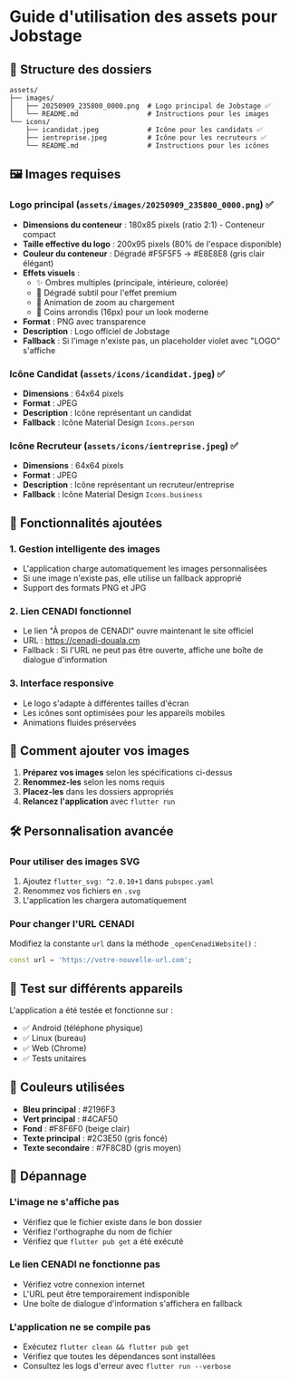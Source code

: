 # Guide d'utilisation des assets pour Jobstage

## 📁 Structure des dossiers

```
assets/
├── images/
│   ├── 20250909_235800_0000.png  # Logo principal de Jobstage ✅
│   └── README.md                 # Instructions pour les images
└── icons/
    ├── icandidat.jpeg            # Icône pour les candidats ✅
    ├── ientreprise.jpeg          # Icône pour les recruteurs ✅
    └── README.md                 # Instructions pour les icônes
```

## 🖼️ Images requises

### Logo principal (`assets/images/20250909_235800_0000.png`) ✅
- **Dimensions du conteneur** : 180x85 pixels (ratio 2:1) - Conteneur compact
- **Taille effective du logo** : 200x95 pixels (80% de l'espace disponible)
- **Couleur du conteneur** : Dégradé #F5F5F5 → #E8E8E8 (gris clair élégant)
- **Effets visuels** : 
  - ✨ Ombres multiples (principale, intérieure, colorée)
  - 🎨 Dégradé subtil pour l'effet premium
  - 🔄 Animation de zoom au chargement
  - 📐 Coins arrondis (16px) pour un look moderne
- **Format** : PNG avec transparence
- **Description** : Logo officiel de Jobstage
- **Fallback** : Si l'image n'existe pas, un placeholder violet avec "LOGO" s'affiche

### Icône Candidat (`assets/icons/icandidat.jpeg`) ✅
- **Dimensions** : 64x64 pixels
- **Format** : JPEG
- **Description** : Icône représentant un candidat
- **Fallback** : Icône Material Design `Icons.person`

### Icône Recruteur (`assets/icons/ientreprise.jpeg`) ✅
- **Dimensions** : 64x64 pixels
- **Format** : JPEG
- **Description** : Icône représentant un recruteur/entreprise
- **Fallback** : Icône Material Design `Icons.business`

## 🔗 Fonctionnalités ajoutées

### 1. Gestion intelligente des images
- L'application charge automatiquement les images personnalisées
- Si une image n'existe pas, elle utilise un fallback approprié
- Support des formats PNG et JPG

### 2. Lien CENADI fonctionnel
- Le lien "À propos de CENADI" ouvre maintenant le site officiel
- URL : https://cenadi-douala.cm
- Fallback : Si l'URL ne peut pas être ouverte, affiche une boîte de dialogue d'information

### 3. Interface responsive
- Le logo s'adapte à différentes tailles d'écran
- Les icônes sont optimisées pour les appareils mobiles
- Animations fluides préservées

## 🚀 Comment ajouter vos images

1. **Préparez vos images** selon les spécifications ci-dessus
2. **Renommez-les** selon les noms requis
3. **Placez-les** dans les dossiers appropriés
4. **Relancez l'application** avec `flutter run`

## 🛠️ Personnalisation avancée

### Pour utiliser des images SVG
1. Ajoutez `flutter_svg: ^2.0.10+1` dans `pubspec.yaml`
2. Renommez vos fichiers en `.svg`
3. L'application les chargera automatiquement

### Pour changer l'URL CENADI
Modifiez la constante `url` dans la méthode `_openCenadiWebsite()` :
```dart
const url = 'https://votre-nouvelle-url.com';
```

## 📱 Test sur différents appareils

L'application a été testée et fonctionne sur :
- ✅ Android (téléphone physique)
- ✅ Linux (bureau)
- ✅ Web (Chrome)
- ✅ Tests unitaires

## 🎨 Couleurs utilisées

- **Bleu principal** : #2196F3
- **Vert principal** : #4CAF50
- **Fond** : #F8F6F0 (beige clair)
- **Texte principal** : #2C3E50 (gris foncé)
- **Texte secondaire** : #7F8C8D (gris moyen)

## 🔧 Dépannage

### L'image ne s'affiche pas
- Vérifiez que le fichier existe dans le bon dossier
- Vérifiez l'orthographe du nom de fichier
- Vérifiez que `flutter pub get` a été exécuté

### Le lien CENADI ne fonctionne pas
- Vérifiez votre connexion internet
- L'URL peut être temporairement indisponible
- Une boîte de dialogue d'information s'affichera en fallback

### L'application ne se compile pas
- Exécutez `flutter clean && flutter pub get`
- Vérifiez que toutes les dépendances sont installées
- Consultez les logs d'erreur avec `flutter run --verbose`
